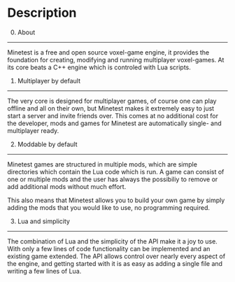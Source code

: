 Description
===========


0. About
--------

Minetest is a free and open source voxel-game engine, it provides the foundation
for creating, modifying and running multiplayer voxel-games. At its core beats
a C++ engine which is controled with Lua scripts.


1. Multiplayer by default
-------------------------

The very core is designed for multiplayer games, of course one can play offline
and all on their own, but Minetest makes it extremely easy to just start a server
and invite friends over. This comes at no additional cost for the developer,
mods and games for Minetest are automatically single- and multiplayer ready.


2. Moddable by default
----------------------

Minetest games are structured in multiple mods, which are simple directories
which contain the Lua code which is run. A game can consist of one or multiple
mods and the user has always the possibiliy to remove or add additional mods
without much effort.

This also means that Minetest allows you to build your own game by simply adding
the mods that you would like to use, no programming required.


3. Lua and simplicity
---------------------

The combination of Lua and the simplicity of the API make it a joy to use. With
only a few lines of code functionality can be implemented and an existing game
extended. The API allows control over nearly every aspect of the engine, and
getting started with it is as easy as adding a single file and writing a few
lines of Lua.

